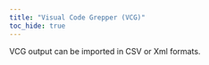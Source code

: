 ```yaml
---
title: "Visual Code Grepper (VCG)"
toc_hide: true
---
```

VCG output can be imported in CSV or Xml formats.
